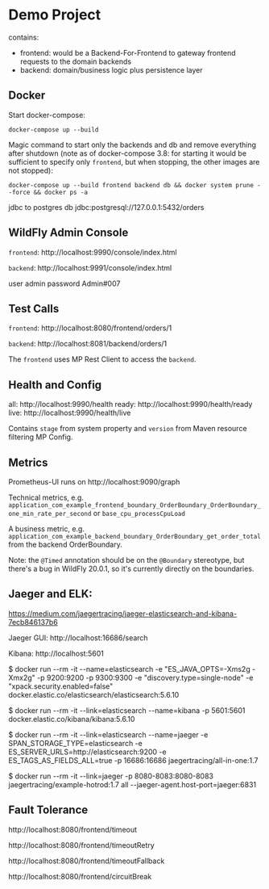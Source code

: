 # Demo Project

contains:
- frontend: would be a Backend-For-Frontend to gateway frontend requests to the domain backends
- backend: domain/business logic plus persistence layer


## Docker

Start docker-compose:

`docker-compose up --build`

Magic command to start only the backends and db and remove everything after shutdown (note as of docker-compose 3.8: for starting it would be sufficient to specify only `frontend`, but when stopping, the other images are not stopped):

`docker-compose up --build frontend backend db && docker system prune --force && docker ps -a`

jdbc to postgres db
jdbc:postgresql://127.0.0.1:5432/orders


## WildFly Admin Console

`frontend`: http://localhost:9990/console/index.html

`backend`: http://localhost:9991/console/index.html

 user admin 
 password Admin#007


## Test Calls

`frontend`: http://localhost:8080/frontend/orders/1

`backend`: http://localhost:8081/backend/orders/1

The `frontend` uses MP Rest Client to access the `backend`.


## Health and Config

all: http://localhost:9990/health
ready: http://localhost:9990/health/ready
live: http://localhost:9990/health/live

Contains `stage` from system property and `version` from Maven resource filtering MP Config.


## Metrics

Prometheus-UI runs on http://localhost:9090/graph

Technical metrics, e.g. `application_com_example_frontend_boundary_OrderBoundary_OrderBoundary_one_min_rate_per_second` or `base_cpu_processCpuLoad`

A business metric, e.g. `application_com_example_backend_boundary_OrderBoundary_get_order_total` from the backend OrderBoundary.

Note: the `@Timed` annotation should be on the `@Boundary` stereotype, but there's a bug in WildFly 20.0.1, so it's currently directly on the boundaries.


## Jaeger and ELK:

https://medium.com/jaegertracing/jaeger-elasticsearch-and-kibana-7ecb846137b6

Jaeger GUI: http://localhost:16686/search

Kibana: http://localhost:5601


$ docker run --rm -it --name=elasticsearch -e "ES_JAVA_OPTS=-Xms2g -Xmx2g" -p 9200:9200 -p 9300:9300 -e "discovery.type=single-node" -e "xpack.security.enabled=false" docker.elastic.co/elasticsearch/elasticsearch:5.6.10

$ docker run --rm -it --link=elasticsearch --name=kibana -p 5601:5601 docker.elastic.co/kibana/kibana:5.6.10

$ docker run --rm -it --link=elasticsearch --name=jaeger -e SPAN_STORAGE_TYPE=elasticsearch -e ES_SERVER_URLS=http://elasticsearch:9200 -e ES_TAGS_AS_FIELDS_ALL=true -p 16686:16686 jaegertracing/all-in-one:1.7

$ docker run --rm -it --link=jaeger -p 8080-8083:8080-8083 jaegertracing/example-hotrod:1.7 all --jaeger-agent.host-port=jaeger:6831


## Fault Tolerance

http://localhost:8080/frontend/timeout

http://localhost:8080/frontend/timeoutRetry

http://localhost:8080/frontend/timeoutFallback

http://localhost:8080/frontend/circuitBreak
